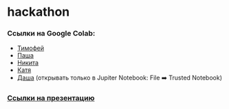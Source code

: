 # hackathon
### Ссылки на Google Colab:
* [Тимофей](https://colab.research.google.com/drive/1Rf-MKnHh_cTVlssmBUWDwFVXOYckvvOi?usp=sharing)
* [Паша](https://colab.research.google.com/drive/1BaNQs7VmMHZwAR9R2zrlwahdQuA95ub4?usp=sharing)
* [Никита](https://colab.research.google.com/drive/1AhTvxDFAMRrIw9bP5xPnjQ27ioGe87Op#scrollTo=NIxFU6Z8nA10)
* [Катя](https://colab.research.google.com/drive/15kI7laIt_ITtKnEtuFPILjoGGwsmbcxA?usp=sharing)
* [Даша](https://drive.google.com/file/d/1ghW-E-3t8Nmm69_MrsB3oop8KmVAIRd8/view?usp=sharing) (открывать только в Jupiter Notebook: File ➡️ Trusted Notebook)
### [Ссылки на презентацию](https://docs.google.com/presentation/d/1n35QLPyKHfr1QR7TYsZMklDhnfjwDbkvHBETut6xX7A/edit?usp=sharing)
